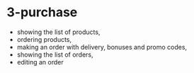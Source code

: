 # 3-purchase

- showing the list of products, 
- ordering products, 
- making an order with delivery, bonuses and promo codes, 
- showing the list of orders, 
- editing an order
